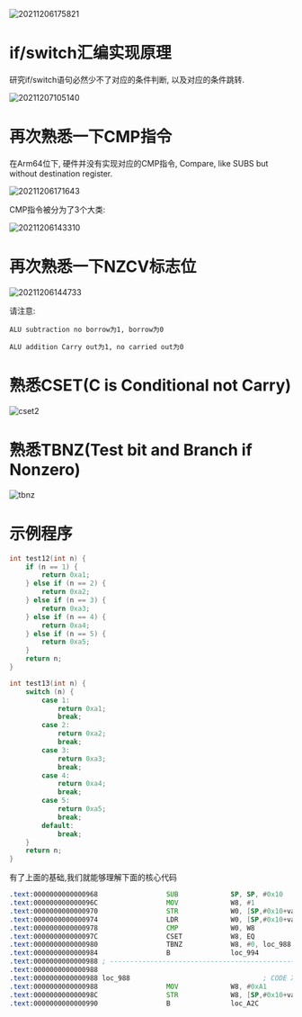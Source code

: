 
![20211206175821](https://cdn.jsdelivr.net/gh/nzcv/picgo/20211206175821.png)

# if/switch汇编实现原理

研究if/switch语句必然少不了对应的条件判断, 以及对应的条件跳转.

![20211207105140](https://cdn.jsdelivr.net/gh/nzcv/picgo/20211207105140.png)

# 再次熟悉一下CMP指令

在Arm64位下, 硬件并没有实现对应的CMP指令, Compare, like SUBS but without destination register. 

![20211206171643](https://cdn.jsdelivr.net/gh/nzcv/picgo/20211206171643.png)

CMP指令被分为了3个大类:

![20211206143310](https://cdn.jsdelivr.net/gh/nzcv/picgo/20211206143310.png)

# 再次熟悉一下NZCV标志位

![20211206144733](https://cdn.jsdelivr.net/gh/nzcv/picgo/20211206144733.png)

请注意:

    ALU subtraction no borrow为1, borrow为0
      
    ALU addition Carry out为1, no carried out为0

# 熟悉CSET(C is Conditional not Carry)

![cset2](https://cdn.jsdelivr.net/gh/nzcv/picgo/cset2.png)


# 熟悉TBNZ(Test bit and Branch if Nonzero)

![tbnz](https://cdn.jsdelivr.net/gh/nzcv/picgo/tbnz.png)

# 示例程序

```c
int test12(int n) {    
    if (n == 1) {
        return 0xa1;
    } else if (n == 2) {
        return 0xa2;
    } else if (n == 3) {
        return 0xa3;
    } else if (n == 4) {
        return 0xa4;
    } else if (n == 5) {
        return 0xa5;
    }
    return n;
}

int test13(int n) {
    switch (n) {
        case 1:
            return 0xa1;
            break;
        case 2:
            return 0xa2;
            break;
        case 3:
            return 0xa3;
            break;
        case 4:
            return 0xa4;
            break;
        case 5:
            return 0xa5;
            break;
        default:
            break;
    }
    return n;
}
```

有了上面的基础,我们就能够理解下面的核心代码

```asm
.text:0000000000000968                 SUB             SP, SP, #0x10
.text:000000000000096C                 MOV             W8, #1                   ;w8 临时变量
.text:0000000000000970                 STR             W0, [SP,#0x10+var_8]     ;var8 = w0
.text:0000000000000974                 LDR             W0, [SP,#0x10+var_8]     ;
.text:0000000000000978                 CMP             W0, W8                   ;NZCV0010
.text:000000000000097C                 CSET            W8, EQ                   ;W8 = Z = 0
.text:0000000000000980                 TBNZ            W8, #0, loc_988          ;NZ
.text:0000000000000984                 B               loc_994
.text:0000000000000988 ; ---------------------------------------------------------------------------
.text:0000000000000988
.text:0000000000000988 loc_988                                 ; CODE XREF: test12+18↑j
.text:0000000000000988                 MOV             W8, #0xA1
.text:000000000000098C                 STR             W8, [SP,#0x10+var_4]
.text:0000000000000990                 B               loc_A2C
```

